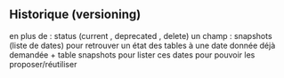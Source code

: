 
## Historique (versioning)
en plus de : status (current , deprecated , delete)
un champ : snapshots (liste de dates) pour retrouver un état des tables à une date donnée déjà demandée + table snapshots pour lister ces dates pour pouvoir les proposer/réutiliser